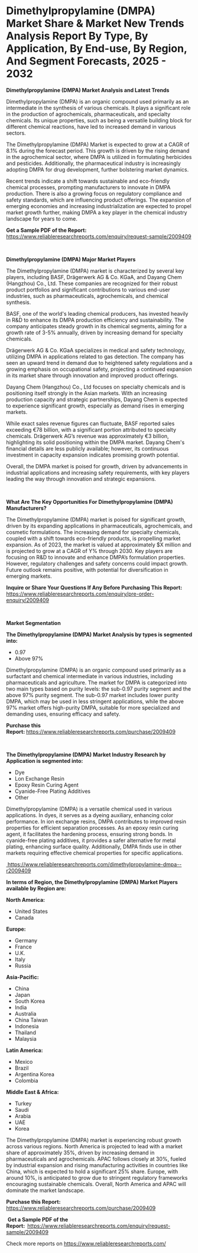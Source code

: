 <p><h1>Dimethylpropylamine (DMPA) Market Share & Market New Trends Analysis Report By Type, By Application, By End-use, By Region, And Segment Forecasts, 2025 - 2032</h1></p><p><strong>Dimethylpropylamine (DMPA) Market Analysis and Latest Trends</strong></p>
<p><p>Dimethylpropylamine (DMPA) is an organic compound used primarily as an intermediate in the synthesis of various chemicals. It plays a significant role in the production of agrochemicals, pharmaceuticals, and specialty chemicals. Its unique properties, such as being a versatile building block for different chemical reactions, have led to increased demand in various sectors.</p><p>The Dimethylpropylamine (DMPA) Market is expected to grow at a CAGR of 8.1% during the forecast period. This growth is driven by the rising demand in the agrochemical sector, where DMPA is utilized in formulating herbicides and pesticides. Additionally, the pharmaceutical industry is increasingly adopting DMPA for drug development, further bolstering market dynamics.</p><p>Recent trends indicate a shift towards sustainable and eco-friendly chemical processes, prompting manufacturers to innovate in DMPA production. There is also a growing focus on regulatory compliance and safety standards, which are influencing product offerings. The expansion of emerging economies and increasing industrialization are expected to propel market growth further, making DMPA a key player in the chemical industry landscape for years to come.</p></p>
<p><strong>Get a Sample PDF of the Report:&nbsp;</strong> <a href="https://www.reliableresearchreports.com/enquiry/request-sample/2009409?utm_campaign=2211&utm_medium=2&utm_source=Github&utm_content=ia&utm_term=05022025&utm_id=dimethylpropylamine-dmpa">https://www.reliableresearchreports.com/enquiry/request-sample/2009409</a></p>
<p>&nbsp;</p>
<p><strong>Dimethylpropylamine (DMPA) Major Market Players</strong></p>
<p><p>The Dimethylpropylamine (DMPA) market is characterized by several key players, including BASF, Drägerwerk AG & Co. KGaA, and Dayang Chem (Hangzhou) Co., Ltd. These companies are recognized for their robust product portfolios and significant contributions to various end-user industries, such as pharmaceuticals, agrochemicals, and chemical synthesis.</p><p>BASF, one of the world's leading chemical producers, has invested heavily in R&D to enhance its DMPA production efficiency and sustainability. The company anticipates steady growth in its chemical segments, aiming for a growth rate of 3-5% annually, driven by increasing demand for specialty chemicals.</p><p>Drägerwerk AG & Co. KGaA specializes in medical and safety technology, utilizing DMPA in applications related to gas detection. The company has seen an upward trend in demand due to heightened safety regulations and a growing emphasis on occupational safety, projecting a continued expansion in its market share through innovation and improved product offerings.</p><p>Dayang Chem (Hangzhou) Co., Ltd focuses on specialty chemicals and is positioning itself strongly in the Asian markets. With an increasing production capacity and strategic partnerships, Dayang Chem is expected to experience significant growth, especially as demand rises in emerging markets.</p><p>While exact sales revenue figures can fluctuate, BASF reported sales exceeding €78 billion, with a significant portion attributed to specialty chemicals. Drägerwerk AG’s revenue was approximately €3 billion, highlighting its solid positioning within the DMPA market. Dayang Chem's financial details are less publicly available; however, its continuous investment in capacity expansion indicates promising growth potential.</p><p>Overall, the DMPA market is poised for growth, driven by advancements in industrial applications and increasing safety requirements, with key players leading the way through innovation and strategic expansions.</p></p>
<p>&nbsp;</p>
<p><strong>What Are The Key Opportunities For Dimethylpropylamine (DMPA) Manufacturers?</strong></p>
<p><p>The Dimethylpropylamine (DMPA) market is poised for significant growth, driven by its expanding applications in pharmaceuticals, agrochemicals, and cosmetic formulations. The increasing demand for specialty chemicals, coupled with a shift towards eco-friendly products, is propelling market expansion. As of 2023, the market is valued at approximately $X million and is projected to grow at a CAGR of Y% through 2030. Key players are focusing on R&D to innovate and enhance DMPA’s formulation properties. However, regulatory challenges and safety concerns could impact growth. Future outlook remains positive, with potential for diversification in emerging markets.</p></p>
<p><strong>Inquire or Share Your Questions If Any Before Purchasing This Report:</strong> <a href="https://www.reliableresearchreports.com/enquiry/pre-order-enquiry/2009409?utm_campaign=2211&utm_medium=2&utm_source=Github&utm_content=ia&utm_term=05022025&utm_id=dimethylpropylamine-dmpa">https://www.reliableresearchreports.com/enquiry/pre-order-enquiry/2009409</a></p>
<p>&nbsp;</p>
<p><strong>Market Segmentation</strong></p>
<p><strong>The Dimethylpropylamine (DMPA) Market Analysis by types is segmented into:</strong></p>
<p><ul><li>0.97</li><li>Above 97%</li></ul></p>
<p><p>Dimethylpropylamine (DMPA) is an organic compound used primarily as a surfactant and chemical intermediate in various industries, including pharmaceuticals and agriculture. The market for DMPA is categorized into two main types based on purity levels: the sub-0.97 purity segment and the above 97% purity segment. The sub-0.97 market includes lower purity DMPA, which may be used in less stringent applications, while the above 97% market offers high-purity DMPA, suitable for more specialized and demanding uses, ensuring efficacy and safety.</p></p>
<p><strong>Purchase this Report:&nbsp;</strong><a href="https://www.reliableresearchreports.com/purchase/2009409?utm_campaign=2211&utm_medium=2&utm_source=Github&utm_content=ia&utm_term=05022025&utm_id=dimethylpropylamine-dmpa">https://www.reliableresearchreports.com/purchase/2009409</a></p>
<p>&nbsp;</p>
<p><strong>The Dimethylpropylamine (DMPA) Market Industry Research by Application is segmented into:</strong></p>
<p><ul><li>Dye</li><li>Lon Exchange Resin</li><li>Epoxy Resin Curing Agent</li><li>Cyanide-Free Plating Additives</li><li>Other</li></ul></p>
<p><p>Dimethylpropylamine (DMPA) is a versatile chemical used in various applications. In dyes, it serves as a dyeing auxiliary, enhancing color performance. In ion exchange resins, DMPA contributes to improved resin properties for efficient separation processes. As an epoxy resin curing agent, it facilitates the hardening process, ensuring strong bonds. In cyanide-free plating additives, it provides a safer alternative for metal plating, enhancing surface quality. Additionally, DMPA finds use in other markets requiring effective chemical properties for specific applications.</p></p>
<p><a href="https://www.reliableresearchreports.com/dimethylpropylamine-dmpa--r2009409?utm_campaign=2211&utm_medium=2&utm_source=Github&utm_content=ia&utm_term=05022025&utm_id=dimethylpropylamine-dmpa">&nbsp;https://www.reliableresearchreports.com/dimethylpropylamine-dmpa--r2009409</a></p>
<p><strong>In terms of Region, the Dimethylpropylamine (DMPA) Market Players available by Region are:</strong></p>
<p>
    <p> <strong> North America: </strong>
        <ul>
            <li>United States</li>
            <li>Canada</li>
        </ul>
        </p> 
    <p> <strong> Europe: </strong>
        <ul>
            <li>Germany</li>
            <li>France</li>
            <li>U.K.</li>
            <li>Italy</li>
            <li>Russia</li>
        </ul>
        </p> 
    <p> <strong> Asia-Pacific: </strong>
        <ul>
            <li>China</li>
            <li>Japan</li>
            <li>South Korea</li>
            <li>India</li>
            <li>Australia</li>
            <li>China Taiwan</li>
            <li>Indonesia</li>
            <li>Thailand</li>
            <li>Malaysia</li>
        </ul>
        </p> 
    <p> <strong> Latin America: </strong>
        <ul>
            <li>Mexico</li>
            <li>Brazil</li>
            <li>Argentina Korea</li>
            <li>Colombia</li>
        </ul>
        </p> 
    <p> <strong> Middle East & Africa: </strong>
        <ul>
            <li>Turkey</li>
            <li>Saudi</li>
            <li>Arabia</li>
            <li>UAE</li>
            <li>Korea</li>
        </ul>
    </p>
    </p>
<p><p>The Dimethylpropylamine (DMPA) market is experiencing robust growth across various regions. North America is projected to lead with a market share of approximately 35%, driven by increasing demand in pharmaceuticals and agrochemicals. APAC follows closely at 30%, fueled by industrial expansion and rising manufacturing activities in countries like China, which is expected to hold a significant 25% share. Europe, with around 10%, is anticipated to grow due to stringent regulatory frameworks encouraging sustainable chemicals. Overall, North America and APAC will dominate the market landscape.</p></p>
<p><strong>Purchase this Report: </strong><a href="https://www.reliableresearchreports.com/purchase/2009409?utm_campaign=2211&utm_medium=2&utm_source=Github&utm_content=ia&utm_term=05022025&utm_id=dimethylpropylamine-dmpa">https://www.reliableresearchreports.com/purchase/2009409</a></p>
<p>&nbsp;<strong>Get a Sample PDF of the Report:&nbsp;&nbsp;</strong><a href="https://www.reliableresearchreports.com/enquiry/request-sample/2009409?utm_campaign=2211&utm_medium=2&utm_source=Github&utm_content=ia&utm_term=05022025&utm_id=dimethylpropylamine-dmpa">https://www.reliableresearchreports.com/enquiry/request-sample/2009409</a></p>
<p><strong></strong></p>
<p>Check more reports on <a href="https://www.reliableresearchreports.com/?utm_campaign=2211&utm_medium=2&utm_source=Github&utm_content=ia&utm_term=05022025&utm_id=dimethylpropylamine-dmpa">https://www.reliableresearchreports.com/</a></p>